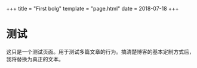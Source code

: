 +++
title = "First bolg"
template = "page.html" 
date = 2018-07-18 
+++

# 测试

这只是一个测试页面。用于测试多篇文章的行为。搞清楚博客的基本定制方式后，我将替换为真正的文本。

